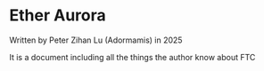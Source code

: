 # Ether Aurora

Written by Peter Zihan Lu (Adormamis) in 2025

It is a document including all the things the author know about FTC
